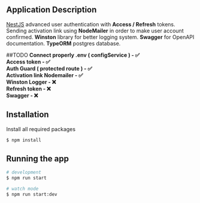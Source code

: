 ## Application Description

[NestJS](https://github.com/nestjs/nest) 
advanced user authentication with **Access / Refresh** tokens. Sending activation link using **NodeMailer** in 
order to make user account confirmed. **Winston** library for better logging system.
**Swagger** for OpenAPI documentation. **TypeORM** postgres database.

##TODO 
**Connect properly .env ( configService ) - &#9989;**  
**Access token - &#9989;**  
**Auth Guard ( protected route ) - &#9989;**  
**Activation link Nodemailer - &#9989;**  
**Winston Logger - &#10060;**  
**Refresh token - &#10060;**  
**Swagger - &#10060;**  


## Installation
Install all required packages
```bash
$ npm install
```

## Running the app

```bash
# development
$ npm run start

# watch mode
$ npm run start:dev

```

